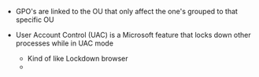 

- GPO's are linked to the OU that only affect the one's grouped to that specific OU

- User Account Control (UAC) is a Microsoft feature that locks down other processes while in UAC mode
	- Kind of like Lockdown browser
	- 